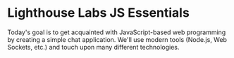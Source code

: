 # Lighthouse Labs JS Essentials
Today's goal is to get acquainted with JavaScript-based web programming by creating a simple chat application. We'll use modern tools (Node.js, Web Sockets, etc.) and touch upon many different technologies.
